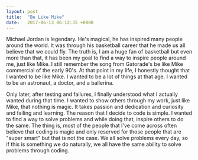 ```yaml
---
layout: post
title:  "Be Like Mike"
date:   2017-06-13 06:12:35 +0000
---
```



Michael Jordan is legendary. He's magical, he has inspired many people around the world. It was through his basketball career that he made us all believe that we could fly. The truth is, I am a huge fan of basketball but even more than that, it has been my goal to find a way to inspire people around me, just like Mike. I still remember the song from Gatorade's be like Mike commercial of the early 90's. At that point in my life,  I honestly thought that I wanted to be like Mike. I wanted to be a lot of things at that age. I wanted to be an astronaut, a doctor, and  a ballerina. 

Only later, after testing and failures, I finally understood  what I actually wanted during that time. I wanted to show others through my work, just like Mike, that nothing is magic. It takes passion and dedication and curiosity and failing and learning. The reason that I decide to code is simple. I wanted to find a way to solve problems and while doing that, inspire others to do the same. The thing is, most of the people that I've come across often believe that coding is magic and only reserved for those people that are "super smart" but that is not the case. We all solve problems every day, so if this is something we do naturally, we all have the same ability to solve problems through coding. 



